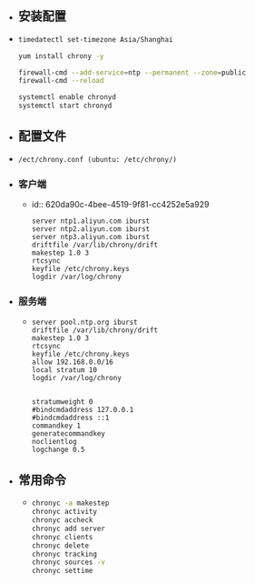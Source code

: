 - ## 安装配置
- ```bash
  timedatectl set-timezone Asia/Shanghai
  
  yum install chrony -y
  
  firewall-cmd --add-service=ntp --permanent --zone=public
  firewall-cmd --reload
  
  systemctl enable chronyd
  systemctl start chronyd
  ```
- ## 配置文件
- `/ect/chrony.conf (ubuntu: /etc/chrony/)`
- ### 客户端
	- id:: 620da90c-4bee-4519-9f81-cc4252e5a929
	  ```
	  server ntp1.aliyun.com iburst
	  server ntp2.aliyun.com iburst
	  server ntp3.aliyun.com iburst
	  driftfile /var/lib/chrony/drift
	  makestep 1.0 3
	  rtcsync
	  keyfile /etc/chrony.keys
	  logdir /var/log/chrony
	  ```
- ### 服务端
	- ```
	  server pool.ntp.org iburst
	  driftfile /var/lib/chrony/drift
	  makestep 1.0 3
	  rtcsync
	  keyfile /etc/chrony.keys
	  allow 192.168.0.0/16
	  local stratum 10
	  logdir /var/log/chrony
	  
	  
	  stratumweight 0
	  #bindcmdaddress 127.0.0.1
	  #bindcmdaddress ::1
	  commandkey 1
	  generatecommandkey
	  noclientlog
	  logchange 0.5
	  ```
- ## 常用命令
	- ```bash
	  chronyc -a makestep
	  chronyc activity
	  chronyc accheck
	  chronyc add server
	  chronyc clients
	  chronyc delete
	  chronyc tracking
	  chronyc sources -v
	  chronyc settime
	  ```